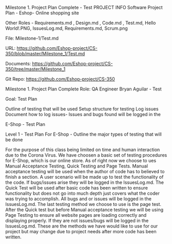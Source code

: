 Milestone 1. Project Plan Complete - Test PROJECT INFO Software Project Plan - Eshop- Online shopping site

Other Roles - Requirements.md , Design.md , Code.md , Test.md, Hello World!.PNG, IssuesLog.md, Requirements.md, Scrum.png

File: Milestone-1/Test.md

URL: https://github.com/Eshop-project/CS-350/blob/master/Milestone_1/Test.md

Documents: https://github.com/Eshop-project/CS-350/tree/master/Milestone_1

Git Repo: https://github.com/Eshop-project/CS-350

Milestone 1. Project Plan Complete Role: QA Engineer Bryan Aguilar - Test

Goal: Test Plan

Outline of testing that will be used Setup structure for testing Log issues Document how to log issues- Issues and bugs found will be logged in the

E-Shop - Test Plan

Level 1 - Test Plan For E-Shop - Outline the major types of testing that will be done

For the purpose of this class being limited on time and human interaction due to the Corona Virus. We have choosen a basic set of testing procedures for E-Shop, which is our online store. As of right now we choose to ues Manual Acceptance Testing, Quick Testing and Page Tests. Manual acceptance testing will be used when the author of code has to believed to finish a section. A user scenario will be made up to test the functionality of the code. If bugs/issues arise they will be logged in the IssuesLog.md. The Quick Test will be used after basic code has been written to ensure functionality but does not go into much depth just covers what the coder was trying to accomplish. All bugs and or issues will be logged in the IssuesLog.md. The last testing method we choose to use is the page test. After the Quick test but before Manual acceptance testing we will be using Page Testing to ensure all website pages are loading correctly and displaying properly. If they are not issues/bugs will be logged in the IssuesLog.md. These are the methods we have would like to use for our project but may change due to project needs after more code has been written.

